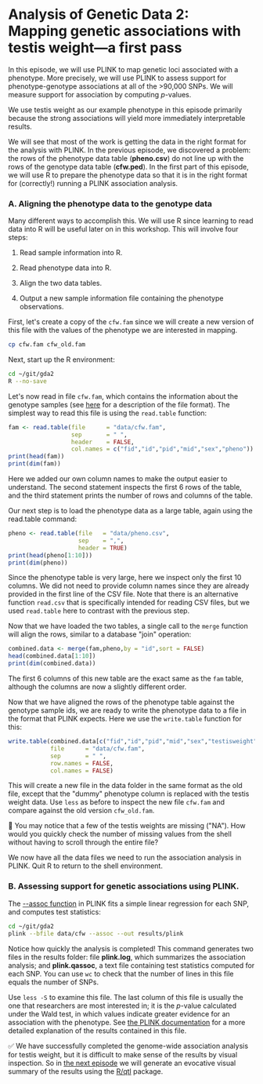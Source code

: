 # Analysis of Genetic Data 2:<br>Mapping genetic associations with testis weight—a first pass

In this episode, we will use PLINK to map genetic loci associated with
a phenotype. More precisely, we will use PLINK to assess support for
phenotype-genotype associations at all of the >90,000 SNPs. We will
measure support for association by computing *p*-values.

We use testis weight as our example phenotype in this episode
primarily because the strong associations will yield more immediately
interpretable results.

We will see that most of the work is getting the data in the right
format for the analysis with PLINK. In the previous episode, we
discovered a problem: the rows of the phenotype data table
(**pheno.csv**) do not line up with the rows of the genotype data
table (**cfw.ped**). In the first part of this episode, we will use R
to prepare the phenotype data so that it is in the right format for
(correctly!) running a PLINK association analysis.

### A. Aligning the phenotype data to the genotype data

Many different ways to accomplish this. We will use R since learning
to read data into R will be useful later on in this workshop. This
will involve four steps:

1. Read sample information into R.

2. Read phenotype data into R.

3. Align the two data tables.

4. Output a new sample information file containing the phenotype
observations.

First, let's create a copy of the `cfw.fam` since we will create a new
version of this file with the values of the phenotype we are
interested in mapping.

```bash
cp cfw.fam cfw_old.fam
```

Next, start up the R environment:

```bash
cd ~/git/gda2
R --no-save
```

Let's now read in file `cfw.fam`, which contains the information about
the genotype samples (see
[here](http://www.cog-genomics.org/plink2/formats#fam) for a
description of the file format). The simplest way to read this file is
using the `read.table` function:

```R
fam <- read.table(file      = "data/cfw.fam",
                  sep       = " ",
				  header    = FALSE,
                  col.names = c("fid","id","pid","mid","sex","pheno"))
print(head(fam))
print(dim(fam))
```

Here we added our own column names to make the output easier to
understand. The second statement inspects the first 6 rows of the
table, and the third statement prints the number of rows and columns
of the table.

Our next step is to load the phenotype data as a large table, again
using the read.table command:

```R
pheno <- read.table(file   = "data/pheno.csv",
                    sep    = ",",
                    header = TRUE)
print(head(pheno[1:10]))					
print(dim(pheno))
```

Since the phenotype table is very large, here we inspect only the
first 10 columns. We did not need to provide column names since they
are already provided in the first line of the CSV file. Note that
there is an alternative function `read.csv` that is specifically
intended for reading CSV files, but we used `read.table` here to
contrast with the previous step.

Now that we have loaded the two tables, a single call to the `merge`
function will align the rows, similar to a database "join"
operation:

```R
combined.data <- merge(fam,pheno,by = "id",sort = FALSE)
head(combined.data[1:10])
print(dim(combined.data))
```

The first 6 columns of this new table are the exact same as the `fam`
table, although the columns are now a slightly different order.

Now that we have aligned the rows of the phenotype table against the
genotype sample ids, we are ready to write the phenotype data to a
file in the format that PLINK expects. Here we use the `write.table`
function for this:

```R
write.table(combined.data[c("fid","id","pid","mid","sex","testisweight")],
            file      = "data/cfw.fam",
			sep       = " ",
			row.names = FALSE,
			col.names = FALSE)
```

This will create a new file in the data folder in the same format as
the old file, except that the "dummy" phenotype column is replaced
with the testis weight data. Use `less` as before to inspect the new
file `cfw.fam` and compare against the old version `cfw_old.fam`.

:blue_book: You may notice that a few of the testis weights are
missing ("NA"). How would you quickly check the number of missing
values from the shell without having to scroll through the entire
file?

We now have all the data files we need to run the association analysis
in PLINK. Quit R to return to the shell environment.

### B. Assessing support for genetic associations using PLINK.

The
[--assoc function](http://www.cog-genomics.org/plink2/assoc#qassoc) in
PLINK fits a simple linear regression for each SNP, and computes test
statistics:

```bash
cd ~/git/gda2
plink --bfile data/cfw --assoc --out results/plink
```

Notice how quickly the analysis is completed! This command generates
two files in the results folder: file **plink.log**, which summarizes
the association analysis; and **plink.qassoc**, a text file containing
test statistics computed for each SNP. You can use `wc` to check that
the number of lines in this file equals the number of SNPs.

Use `less -S` to examine this file. The last column of this file is
usually the one that researchers are most interested in; it is the
*p*-value calculated under the Wald test, in which values indicate
greater evidence for an association with the phenotype. See
[the PLINK documentation](http://www.cog-genomics.org/plink2/formats#qassoc)
for a more detailed explanation of the results contained in this file.

:white_check_mark: We have successfully completed the genome-wide
association analysis for testis weight, but it is difficult to make
sense of the results by visual inspection. So in
[the next episode](04-plot-genomewide-scan.md) we will generate an
evocative visual summary of the results using the
[R/qtl](http://www.rqtl.org) package.

